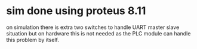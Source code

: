 # sim done using proteus 8.11
on simulation there is extra two switches to handle UART master slave situation but on hardware this is not needed as the PLC module can handle this problem by itself.
